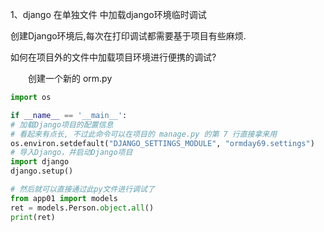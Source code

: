 1、django 在单独文件 中加载django环境临时调试

创建Django环境后,每次在打印调试都需要基于项目有些麻烦.

如何在项目外的文件中加载项目环境进行便携的调试?

　　创建一个新的 orm.py

```python
import os

if __name__ == '__main__':
# 加载Django项目的配置信息　　
# 看起来有点长, 不过此命令可以在项目的 manage.py 的第 7 行直接拿来用
os.environ.setdefault("DJANGO_SETTINGS_MODULE", "ormday69.settings")
# 导入Django，并启动Django项目
import django
django.setup()

# 然后就可以直接通过此py文件进行调试了
from app01 import models
ret = models.Person.object.all()
print(ret)
```



